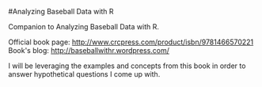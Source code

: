 #Analyzing Baseball Data with R

Companion to Analyzing Baseball Data with R.

Official book page: http://www.crcpress.com/product/isbn/9781466570221 Book's blog: http://baseballwithr.wordpress.com/

I will be leveraging the examples and concepts from this book in order to answer hypothetical questions I come up with.
